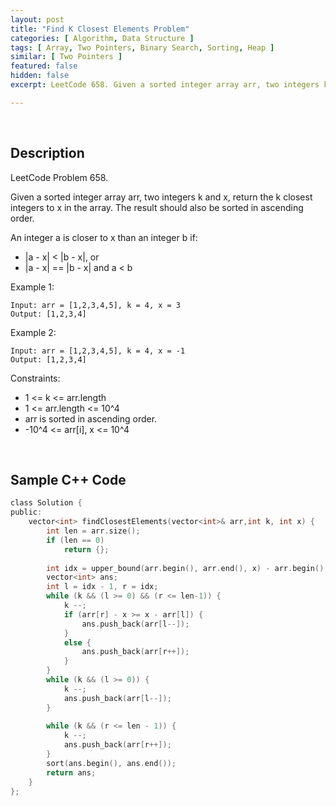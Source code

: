 ```yaml
---
layout: post
title: "Find K Closest Elements Problem"
categories: [ Algorithm, Data Structure ]
tags: [ Array, Two Pointers, Binary Search, Sorting, Heap ]
similar: [ Two Pointers ]
featured: false
hidden: false
excerpt: LeetCode 658. Given a sorted integer array arr, two integers k and x, return the k closest integers to x in the array. The result should also be sorted in ascending order.

---
```


<br />

## Description

LeetCode Problem 658.

Given a sorted integer array arr, two integers k and x, return the k closest integers to x in the array. The result should also be sorted in ascending order.

An integer a is closer to x than an integer b if:
* |a - x| < |b - x|, or
* |a - x| == |b - x| and a < b

Example 1:
```
Input: arr = [1,2,3,4,5], k = 4, x = 3
Output: [1,2,3,4]
```

Example 2:
```
Input: arr = [1,2,3,4,5], k = 4, x = -1
Output: [1,2,3,4]
```

Constraints:
* 1 <= k <= arr.length
* 1 <= arr.length <= 10^4
* arr is sorted in ascending order.
* -10^4 <= arr[i], x <= 10^4

<br />

## Sample C++ Code


```c
class Solution {
public:
    vector<int> findClosestElements(vector<int>& arr,int k, int x) {
        int len = arr.size();
        if (len == 0)
            return {};
        
        int idx = upper_bound(arr.begin(), arr.end(), x) - arr.begin();
        vector<int> ans;
        int l = idx - 1, r = idx;
        while (k && (l >= 0) && (r <= len-1)) {
            k --;
            if (arr[r] - x >= x - arr[l]) {
                ans.push_back(arr[l--]);
            }
            else {
                ans.push_back(arr[r++]);
            }
        }
        while (k && (l >= 0)) {
            k --;
            ans.push_back(arr[l--]);
        }
        
        while (k && (r <= len - 1)) {
            k --;
            ans.push_back(arr[r++]);
        }
        sort(ans.begin(), ans.end());
        return ans;
    }
};
```



